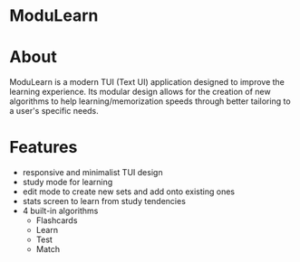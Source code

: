 # ModuLearn



# About

ModuLearn is a modern TUI (Text UI) application designed to improve the learning experience. Its modular design allows for the creation of new algorithms to help learning/memorization speeds through better tailoring to a user's specific needs.

# Features

- responsive and minimalist TUI design
- study mode for learning
- edit mode to create new sets and add onto existing ones
- stats screen to learn from study tendencies
- 4 built-in algorithms
    - Flashcards
    - Learn
    - Test
    - Match